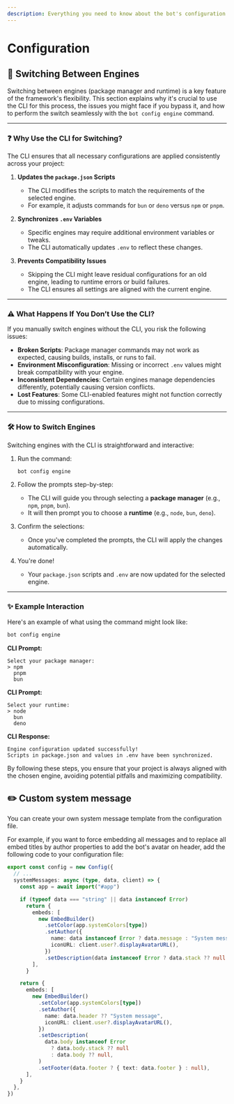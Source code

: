 ```yaml
---
description: Everything you need to know about the bot's configuration file.
---
```


# Configuration

## 🌟 Switching Between Engines

Switching between engines (package manager and runtime) is a key feature of the framework's flexibility. This section explains why it's crucial to use the CLI for this process, the issues you might face if you bypass it, and how to perform the switch seamlessly with the `bot config engine` command.

---

### ❓ Why Use the CLI for Switching?

The CLI ensures that all necessary configurations are applied consistently across your project:

1. **Updates the `package.json` Scripts**

   - The CLI modifies the scripts to match the requirements of the selected engine.
   - For example, it adjusts commands for `bun` or `deno` versus `npm` or `pnpm`.

2. **Synchronizes `.env` Variables**

   - Specific engines may require additional environment variables or tweaks.
   - The CLI automatically updates `.env` to reflect these changes.

3. **Prevents Compatibility Issues**
   - Skipping the CLI might leave residual configurations for an old engine, leading to runtime errors or build failures.
   - The CLI ensures all settings are aligned with the current engine.

---

### ⚠️ What Happens If You Don’t Use the CLI?

If you manually switch engines without the CLI, you risk the following issues:

- **Broken Scripts**: Package manager commands may not work as expected, causing builds, installs, or runs to fail.
- **Environment Misconfiguration**: Missing or incorrect `.env` values might break compatibility with your engine.
- **Inconsistent Dependencies**: Certain engines manage dependencies differently, potentially causing version conflicts.
- **Lost Features**: Some CLI-enabled features might not function correctly due to missing configurations.

---

### 🛠 How to Switch Engines

Switching engines with the CLI is straightforward and interactive:

1. Run the command:

   ```bash
   bot config engine
   ```

2. Follow the prompts step-by-step:

   - The CLI will guide you through selecting a **package manager** (e.g., `npm`, `pnpm`, `bun`).
   - It will then prompt you to choose a **runtime** (e.g., `node`, `bun`, `deno`).

3. Confirm the selections:

   - Once you've completed the prompts, the CLI will apply the changes automatically.

4. You're done!
   - Your `package.json` scripts and `.env` are now updated for the selected engine.

---

### ✨ Example Interaction

Here's an example of what using the command might look like:

```bash
bot config engine
```

**CLI Prompt:**

```
Select your package manager:
> npm
  pnpm
  bun
```

**CLI Prompt:**

```
Select your runtime:
> node
  bun
  deno
```

**CLI Response:**

```
Engine configuration updated successfully!
Scripts in package.json and values in .env have been synchronized.
```

By following these steps, you ensure that your project is always aligned with the chosen engine, avoiding potential pitfalls and maximizing compatibility.

## ✏️ Custom system message

You can create your own system message template from the configuration file.&#x20;

For example, if you want to force embedding all messages and to replace all embed titles by author properties to add the bot's avatar on header, add the following code to your configuration file:

```typescript
export const config = new Config({
  // ...
  systemMessages: async (type, data, client) => {
    const app = await import("#app")

    if (typeof data === "string" || data instanceof Error)
      return {
        embeds: [
          new EmbedBuilder()
            .setColor(app.systemColors[type])
            .setAuthor({
              name: data instanceof Error ? data.message : "System message",
              iconURL: client.user?.displayAvatarURL(),
            })
            .setDescription(data instanceof Error ? data.stack ?? null : data),
        ],
      }

    return {
      embeds: [
        new EmbedBuilder()
          .setColor(app.systemColors[type])
          .setAuthor({
            name: data.header ?? "System message",
            iconURL: client.user?.displayAvatarURL(),
          })
          .setDescription(
            data.body instanceof Error
              ? data.body.stack ?? null
              : data.body ?? null,
          )
          .setFooter(data.footer ? { text: data.footer } : null),
      ],
    }
  },
})
```
